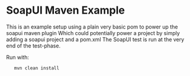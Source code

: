 # SoapUI Maven Example

This is an example setup using a plain very basic pom to power up the soapui maven plugin
Which could potentially power a project by simply adding a soapui project and a pom.xml
The SoapUI test is run at the very end of the test-phase.

Run with:
```bash
   mvn clean install
```
